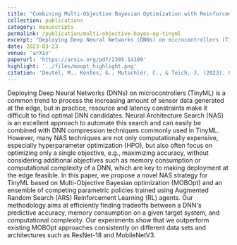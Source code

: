 ```yaml
---
title: "Combining Multi-Objective Bayesian Optimization with Reinforcement Learning for TinyML"
collection: publications
category: manuscripts
permalink: /publication/multi-objective-bayes-op-tinyml
excerpt: "Deploying Deep Neural Networks (DNNs) on microcontrollers (TinyML) is a common trend to process the increasing amount of sensor data generated at the edge, but in practice, resource and latency constraints make it difficult to find optimal DNN candidates. Neural Architecture Search (NAS) is an excellent approach to automate this search and can easily be combined with DNN compression techniques commonly used in TinyML. However, many NAS techniques are not only computationally expensive, especially hyperparameter optimization (HPO), but also often focus on optimizing only a single objective, e.g., maximizing accuracy, without considering additional objectives such as memory consumption or computational complexity of a DNN, which are key to making deployment at the edge feasible. In this paper, we propose a novel NAS strategy for TinyML based on Multi-Objective Bayesian optimization (MOBOpt) and an ensemble of competing parametric policies trained using Augmented Random Search (ARS) Reinforcement Learning (RL) agents. Our methodology aims at efficiently finding tradeoffs between a DNN's predictive accuracy, memory consumption on a given target system, and computational complexity. Our experiments show that we outperform existing MOBOpt approaches consistently on different data sets and architectures such as ResNet-18 and MobileNetV3."
date: 2023-03-23
venue: 'arXiv'
paperurl: 'https://arxiv.org/pdf/2305.14109'
highlight: '../files/moopt_highlight.png'
citation: 'Deutel, M., Kontes, G., Mutschler, C., & Teich, J. (2023). Combining Multi-Objective Bayesian Optimization with Reinforcement Learning for TinyML. arXiv preprint arXiv:2305.14109.'
---
```


Deploying Deep Neural Networks (DNNs) on microcontrollers (TinyML) is a common trend to process the increasing amount of sensor data generated at the edge, but in practice, resource and latency constraints make it difficult to find optimal DNN candidates. Neural Architecture Search (NAS) is an excellent approach to automate this search and can easily be combined with DNN compression techniques commonly used in TinyML. However, many NAS techniques are not only computationally expensive, especially hyperparameter optimization (HPO), but also often focus on optimizing only a single objective, e.g., maximizing accuracy, without considering additional objectives such as memory consumption or computational complexity of a DNN, which are key to making deployment at the edge feasible. In this paper, we propose a novel NAS strategy for TinyML based on Multi-Objective Bayesian optimization (MOBOpt) and an ensemble of competing parametric policies trained using Augmented Random Search (ARS) Reinforcement Learning (RL) agents. Our methodology aims at efficiently finding tradeoffs between a DNN's predictive accuracy, memory consumption on a given target system, and computational complexity. Our experiments show that we outperform existing MOBOpt approaches consistently on different data sets and architectures such as ResNet-18 and MobileNetV3.